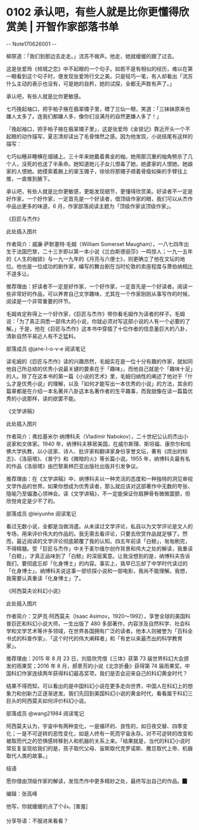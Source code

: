 # 0102 承认吧，有些人就是比你更懂得欣赏美 | 开智作家部落书单

-- Note170626001 --

柳原道：「我们到那边去走走。」流苏不做声。他走，她就缓缓的跟了过去。

这是张爱玲《倾城之恋》中不起眼的一个句子。如若不是有相似的经历，难以在第一眼看到这个句子时，便发现张爱玲行文之美。只是轻巧一笔，有人却看出「流苏什么主动的表示也没有，可是她的自矜，她的试探，全都无声胜有声了。」

承认吧，有些人就是比你更敏感。

七巧挽起袖口，把手帕子掖在翡翠镯子里，瞟了兰仙一眼，笑道：「三妹妹原来也嫌人太多了。连我们都嫌人多，像你们没满月的自然更嫌人多了！」

「挽起袖口，把手帕子掖在翡翠镯子里」，这是张爱玲《金锁记》靠近开头一个不起眼的动作描写，夏志清却读出了毛骨悚然之感。因为他发现，小说结尾有这样的描写：

七巧似睡非睡横在烟铺上。三十年来她戴着黄金的枷。她用那沉重的枷角劈杀了几个人，没死的也送了半条命。她知道她儿子女儿恨毒了她，她婆家的人恨她，她娘家的人恨她。她摸索着腕上的翠玉镯子，徐徐将那镯子顺着骨瘦如柴的手臂往上推，一直推到腋下。

承认吧，有些人就是比你更敏感，更能发现细节，更懂得欣赏美。好读者不一定是好作家，一个好作家，一定首先是一个好读者，借顶级作家的眼，我们可以从杰作中品出更多的味道，6 月，作家部落阅读主题为「顶级作家谈顶级作家」。

《巨匠与杰作》

此处插入图片

作者简介：威廉·萨默塞特·毛姆（William Somerset Maugham），一八七四年出生于法国巴黎，二十三岁即以第一本小说《兰白斯德丽莎》一鸣惊人；一九一五年的《人生的枷锁》与一九一九年的《月亮与六便士》，则更确立了他在文坛的地位。他也是一位成功的剧作家，编写的舞台剧在当时伦敦的卖座程度与萧伯纳相比不遑多让。

推荐理由：好读者不一定是好作家，一个好作家，一定首先是一个好读者。阅读一些非常好的作品，可以养育自己文学趣味，尤其在一个作家刚刚从事写作的时候，阅读是一个非常重要的环节。

毛姆肯定称得上一个好作家，《巨匠与杰作》带你看毛姆作为读者的样子。毛姆说：「为了真正洞悉一部伟大的小说，你就必须对写这部小说的人有一个必要的了解。」于是，他在《巨匠与杰作》这本书中穿插了十位作者的信息量巨大的八卦，清新自然平易近人有不乏猛料。

部落成员 @jane-l-o-v-e 阅读笔记

读毛姆的《巨匠与杰作》读的兴趣昂然，毛姆实在是一位十分有趣的作家，就如同他自己所总结的优秀小说最关键的要素在于「趣味」，而他自己就是个「趣味十足」的人。除了在这本书的第一篇《小说的艺术》里，毛姆归纳性的阐述了他对于「什么才是优秀小说」的理解，以及「如何才能写出一本优秀的小说」的方法，其余的篇章都是在介绍一本名著并八卦这本名著作者的生平趣事，而我就像在读一篇篇优秀的小说那样，读的欲罢不能。

《文学讲稿》

此处插入图片

作者简介：弗拉基米尔·纳博科夫（Vladimir Nabokov），二十世纪公认的杰出小说家和文体家。1940 年，纳博科夫移居美国，在威尔斯理、斯坦福、康奈尔和哈佛大学执教，以小说家、诗人、批评家和翻译家身份享誉文坛，著有《庶出的标志》、《洛丽塔》、《普宁》和《微暗的火》等长篇小说。1955 年，纳博科夫最有名的作品《洛丽塔》由巴黎奥林匹亚出版社出版并引发争议。

推荐理由：在《文学讲稿》中，纳博科夫以一种灵活的态度和一种独特的洞见审视文学作品的世界。如果你想成为优秀读者，那么就应该对这部著作中无数的夸张、隐喻乃至偏激心领神会。读《文学讲稿》，不一定能保证你肩胛骨有微微震颤，但欣悦肯定是少不了的。

部落成员 @leiyunhe 阅读笔记

看过无数小说，全都是当做消遣。从未读过文学评论，私自以为文学评论是文人的专场，用来评价伟大的作品的。我无需去看评论，只要去欣赏作品就足够了。然而，最近阅读的文学评论彻底颠覆了我的认知。四五年前读「白鲸」，匆匆刷完，不得精髓。受「巨匠与杰作」中关于麦尔维尔创作背景和伟大之处的解读，我重读「白鲸」，才真正品味到了「白鲸」的深层寓意。让我没想到的是，纳博科夫告诉我们，要彻底忘却「化身博士」的内容。事实上，我早已忘却了中学时代读过的「化身博士」。纳博科夫说这事一部侦探小说和一部电影，我尚不能理解。我想，我需要认真重读「化身博士」了。

《阿西莫夫论科幻小说》

此处插入图片

作者简介：艾萨克·阿西莫夫（Isaac Asimov，1920～1992），享誉全球的美国科普巨匠和科幻小说大师，一生出版了 480 多部著作，内容涉及自然科学、社会科学和文学艺术等许多领域，在世界各国拥有广泛的读者。他本人则被誉为「百科全书式的科普作家」、「这个时代的伟大阐释者」和「有史以来最杰出的科学教育家」。

推荐理由：2015 年 8 月 23 日，刘慈欣凭借《三体》获第 73 届世界科幻大会颁发的雨果奖；2016 年 8 月，郝景芳的小说《北京折叠》获得第 74 届雨果奖。中国科幻作家连续两年获得科幻最高奖项，我们是否会迎来自己的科幻黄金时代？

结果不得而知，可以看出的是中国科幻小说在更多走向世界，中国人在科幻上的想象力和创新力正逐渐迸发。我们先回到美国科幻小说的黄金时代，看看属于科幻三巨头的阿西莫夫如何评价科幻小说。

部落成员 @wang21984 阅读笔记

阿西莫夫认为，宇宙中有两种变化，一是循环的、良性的，如日夜交替、四季变化；一是不可逆转的恶性变化，如是人终有一死而宇宙永存。对不可逆转的改变和被取而代之的恐惧感转移到人和机器的关系上来。「结果就是，当代的科幻小说时常反复呈现给我们的是，孩子取代父母、宙斯取代克罗诺斯、撒旦取代上帝、机器取代人类的故事。」

结语

愿你借由顶级作家的解读，发现杰作中更多精妙之处，最终写出自己的作品。▉

编辑：张高峰

他写，你就缓缓的点了个👍。[害羞]

分享导语：不服进来看看？

